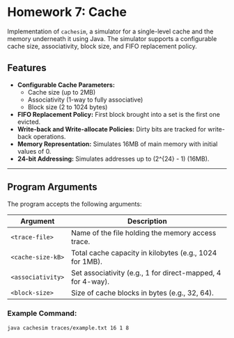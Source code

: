 # Homework 7: Cache

Implementation of `cachesim`, a simulator for a single-level cache and the memory underneath it using Java. The simulator supports a configurable cache size, associativity, block size, and FIFO replacement policy.

## Features

- **Configurable Cache Parameters:**
  - Cache size (up to 2MB)
  - Associativity (1-way to fully associative)
  - Block size (2 to 1024 bytes)
- **FIFO Replacement Policy:** First block brought into a set is the first one evicted.
- **Write-back and Write-allocate Policies:** Dirty bits are tracked for write-back operations.
- **Memory Representation:** Simulates 16MB of main memory with initial values of 0.
- **24-bit Addressing:** Simulates addresses up to \(2^{24} - 1\) (16MB).

---

## Program Arguments

The program accepts the following arguments:

| Argument          | Description                                                    |
|-------------------|----------------------------------------------------------------|
| `<trace-file>`    | Name of the file holding the memory access trace.             |
| `<cache-size-kB>` | Total cache capacity in kilobytes (e.g., 1024 for 1MB).        |
| `<associativity>` | Set associativity (e.g., 1 for direct-mapped, 4 for 4-way).    |
| `<block-size>`    | Size of cache blocks in bytes (e.g., 32, 64).                  |

### Example Command:
```bash
java cachesim traces/example.txt 16 1 8

